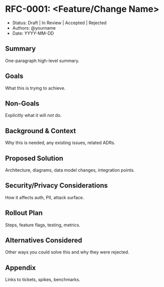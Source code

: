 # RFC-0001: <Feature/Change Name>

- Status: Draft | In Review | Accepted | Rejected
- Authors: @yourname
- Date: YYYY-MM-DD

## Summary
One-paragraph high-level summary.

## Goals
What this is trying to achieve.

## Non-Goals
Explicitly what it will *not* do.

## Background & Context
Why this is needed, any existing issues, related ADRs.

## Proposed Solution
Architecture, diagrams, data model changes, integration points.

## Security/Privacy Considerations
How it affects auth, PII, attack surface.

## Rollout Plan
Steps, feature flags, testing, metrics.

## Alternatives Considered
Other ways you could solve this and why they were rejected.

## Appendix
Links to tickets, spikes, benchmarks.
